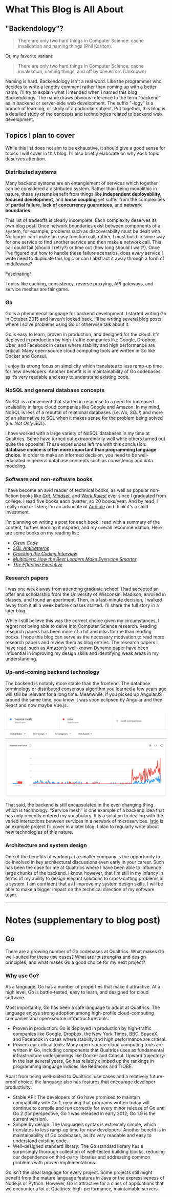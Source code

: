 # What This Blog is All About

## "Backendology"?

> There are only two hard things in Computer Science: cache invalidation and naming things (Phil Karlton).

Or, my favorite variant:

> There are only two hard things in Computer Science: cache invalidation, naming things, and off by one errors (Unknown)

Naming is hard. Backendology isn't a real word. Like the programmer who decides to write a lengthy comment rather than coming up with a better name, I'll try to explain what I intended when I named this blog Backendology. The name draws obvious reference to the term "backend” as in backend or server-side web development. The suffix "-logy" is a branch of learning, or study of a particular subject. Put together, this blog is a detailed study of the concepts and technologies related to backend web development.

## Topics I plan to cover

While this list does not aim to be exhaustive, it should give a good sense for topics I will cover in this blog. I’ll also briefly elaborate on why each topic deserves attention.

### Distributed systems

Many backend systems are an entanglement of services which together can be considered a distributed system. Rather than being monolithic in nature, these systems benefit from things like **independent deployability**, **focused development**, and **loose coupling** yet suffer from the complexities of **partial failure**, **lack of concurrency guarantees**, and **network boundaries**.

This list of tradeoffs is clearly incomplete. Each complexity deserves its own blog post! Once network boundaries exist between components of a system, for example, problems such as discoverability must be dealt with. No longer can I make an easy function call; rather, I must build in some way for one service to find another service and then make a network call. This call could fail (should I retry?) or time out (how long should I wait?). Once I've figured out how to handle these failure scenarios, does *every* service I write need to duplicate this logic or can I abstract it away through a form of middleware?

Fascinating!

Topics like caching, consistency, reverse proxying, API gateways, and service meshes are fair game.

### Go

Go is a phenomenal language for backend development. I started writing Go in October 2015 and haven't looked back. I'll be writing several blog posts where I solve problems using Go or otherwise talk about it.

Go is easy to learn, proven in production, and designed for the cloud. It's deployed in production by high-traffic companies like Google, Dropbox, Uber, and Facebook in cases where stability and high performance are critical. Many open-source cloud computing tools are written in Go like Docker and Consul.

I enjoy its strong focus on simplicity which translates to less ramp-up time for new developers. Another benefit is in maintainability of Go codebases, as it’s very readable and easy to understand existing code.

### NoSQL and general database concepts

NoSQL is a movement that started in response to a need for increased scalability in large cloud companies like Google and Amazon. In my mind, NoSQL is less of a rebuttal of relational databases (i.e. *No, SQL!*) and more of an alternative to SQL when it makes sense for the problem being solved (i.e. *Not Only SQL*).

I have worked with a large variety of NoSQL databases in my time at Qualtrics. Some have turned out extraordinarily well while others turned out quite the opposite! These experiences left me with this conclusion: **database choice is often more important than programming language choice**. In order to make an informed decision, you need to be well-educated in general database concepts such as consistency and data modeling.

### Software and non-software books

I have become an avid reader of technical books, as well as popular non-fiction books like [*Grit*](https://www.amazon.com/gp/product/1501111108/ref=as_li_tl?ie=UTF8&camp=1789&creative=9325&creativeASIN=1501111108&linkCode=as2&tag=jaredririeblo-20&linkId=c173ddc20b9a9fcd700e582440ca8479), [*Mindset*](https://www.amazon.com/gp/product/0345472322/ref=as_li_tl?ie=UTF8&camp=1789&creative=9325&creativeASIN=0345472322&linkCode=as2&tag=jaredririeblo-20&linkId=28b35ebce32bc00c963a529c58070d49), and [*Work Rules!*](https://www.amazon.com/gp/product/1455554790/ref=as_li_tl?ie=UTF8&camp=1789&creative=9325&creativeASIN=1455554790&linkCode=as2&tag=jaredririeblo-20&linkId=fff6e98d9dd5016e1aa4be73e0368874) ever since I graduated from college. I read five books each quarter, so 20 books/year. And by read, I really read *or* listen; I'm an advocate of [Audible](https://www.amazon.com/gp/product/B00NB86OYE/ref=as_li_tl?ie=UTF8&camp=1789&creative=9325&creativeASIN=B00NB86OYE&linkCode=as2&tag=jaredririeblo-20&linkId=627d0e41b121bbc9b5a33b365e23a2d7) and think it's a solid investment.

I’m planning on writing a post for each book I read with a summary of the content, further learning it inspired, and my overall recommendation. Here are some books on my reading list:

* [*Clean Code*](https://www.amazon.com/gp/product/B001GSTOAM/ref=as_li_tl?ie=UTF8&camp=1789&creative=9325&creativeASIN=B001GSTOAM&linkCode=as2&tag=jaredririeblo-20&linkId=2596e9caf8f63700450812054449c5d0)
* [*SQL Antipatterns*](https://www.amazon.com/gp/product/1934356557/ref=as_li_tl?ie=UTF8&camp=1789&creative=9325&creativeASIN=1934356557&linkCode=as2&tag=jaredririeblo-20&linkId=2bc3044e49259e2a806ec0d84738be0c)
* [*Cracking the Coding Interview*](https://www.amazon.com/gp/product/0984782850/ref=as_li_tl?ie=UTF8&camp=1789&creative=9325&creativeASIN=0984782850&linkCode=as2&tag=jaredririeblo-20&linkId=06a672d4319440a648fcea507d939810)
* [*Multipliers: How the Best Leaders Make Everyone Smarter*](https://www.amazon.com/gp/product/0062663070/ref=as_li_tl?ie=UTF8&camp=1789&creative=9325&creativeASIN=0062663070&linkCode=as2&tag=jaredririeblo-20&linkId=f07f15aaa881d773ccfdbe396f4c7560)
* [*The Effective Executive*](https://www.amazon.com/gp/product/0060833459/ref=as_li_tl?ie=UTF8&camp=1789&creative=9325&creativeASIN=0060833459&linkCode=as2&tag=jaredririeblo-20&linkId=67180a0eee99a76f7aca0cf432e84625)

### Research papers

I was one week away from attending graduate school. I had accepted an offer and scholarship from the University of Wisconsin: Madison, enrolled in classes, and found an apartment. Then, in a last-minute decision, I walked away from it all a week before classes started. I'll share the full story in a later blog.

While I still believe this was the correct choice given my circumstances, I regret not being able to delve into Computer Science research. Reading research papers has been more of a hit and miss for me than reading books. I hope this blog can serve as the necessary motivation to read more research papers and review them as blog entries. The research papers I have read, such as [Amazon’s well-known Dynamo paper](https://www.allthingsdistributed.com/files/amazon-dynamo-sosp2007.pdf) have been influential in improving my design skills and identifying weak areas in my understanding.

### Up-and-coming backend technology

The backend is notably more stable than the frontend. The database terminology or [distributed consensus algorithm](http://thesecretlivesofdata.com/raft/) you learned a few years ago will still be relevant for a long time. Meanwhile, if you picked up AngularJS around the same time, you know it was soon eclipsed by Angular and then React and now maybe Vue.js.

![Google Trends for Service Mesh and Istio](../static/public/images/service-mesh-istio-google-trends.png)

That said, the backend is still encapsulated in the ever-changing thing which is technology. “Service mesh” is one example of a backend idea that has only recently entered my vocabulary. It is a solution to dealing with the varied interactions between services in a network of microservices. [Istio](https://istio.io/docs/concepts/what-is-istio/overview/) is an example project I’ll cover in a later blog. I plan to regularly write about new technologies of this nature.

### Architecture and system design

One of the benefits of working at a smaller company is the opportunity to be involved in key architectural discussions even early in your career. Such has been the case for me at Qualtrics where I have been able to influence large chunks of the backend. I know, however, that I'm still in my infancy in terms of my ability to design elegant solutions to cross-cutting problems in a system. I am confident that as I improve my system design skills, I will be able to make a bigger impact on the technical direction of my software team.

---

# Notes (supplementary to blog post)

## Go

There are a growing number of Go codebases at Qualtrics. What makes Go well-suited for these use cases? What are its strengths and design principles, and what makes Go a good choice for my next project?

### Why use Go?

As a language, Go has a number of properties that make it attractive. At a high level, Go is battle-tested, easy to learn, and designed for cloud software.

Most importantly, Go has been a safe language to adopt at Qualtrics. The language enjoys strong adoption among high-profile cloud-computing companies and open-source infrastructure tools.

* Proven in production: Go is deployed in production by high-traffic companies like Google, Dropbox, the New York Times, BBC, SpaceX, and Facebook in cases where stability and high performance are critical.
* Powers our critical tools: Many open-source cloud computing tools are written in Go, including components that Qualtrics uses as fundamental infrastructure underpinnings like Docker and Consul.
Upward trajectory: In the last several years, Go has reliably climbed up the rankings in programming language indices like Redmonk and TIOBE.

Apart from being well-suited to Qualtrics’ use cases and a relatively future-proof choice, the language also has features that encourage developer productivity:

* Stable API: The developers of Go have promised to maintain compatibility with Go 1, meaning that programs written today will continue to compile and run correctly for every minor release of Go until Go 2 (for perspective, Go 1 was released in early 2012; Go 1.9 is the current version).
* Simple by design: The language’s syntax is extremely simple, which translates to less ramp-up time for new developers. Another benefit is in maintainability of Go codebases, as it’s very readable and easy to understand existing code.
* Well-designed standard library: The Go standard library has a surprisingly thorough collection of well-tested building blocks, reducing our dependence on third-party libraries and addressing common problems with proven implementations.

Go isn’t the ideal language for every project. Some projects still might benefit from the mature language features in Java or the expressiveness of Node.js or Python. However, Go is attractive for a class of applications that we encounter a lot at Qualtrics: high-performance, maintainable servers.
